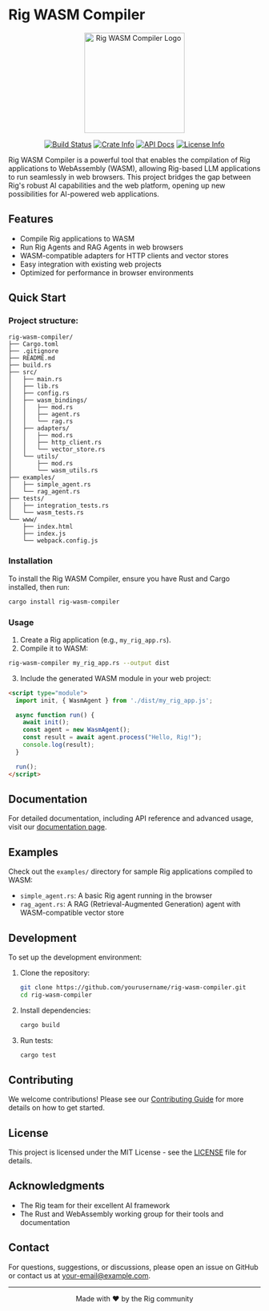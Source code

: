 # Rig WASM Compiler

<p align="center">
  <img src="path_to_logo.png" alt="Rig WASM Compiler Logo" width="200"/>
</p>

<p align="center">
  <a href="https://github.com/yourusername/rig-wasm-compiler/actions"><img alt="Build Status" src="https://github.com/yourusername/rig-wasm-compiler/workflows/CI/badge.svg"></a>
  <a href="https://crates.io/crates/rig-wasm-compiler"><img alt="Crate Info" src="https://img.shields.io/crates/v/rig-wasm-compiler.svg"></a>
  <a href="https://docs.rs/rig-wasm-compiler"><img alt="API Docs" src="https://docs.rs/rig-wasm-compiler/badge.svg"></a>
  <a href="https://github.com/yourusername/rig-wasm-compiler/blob/main/LICENSE"><img alt="License Info" src="https://img.shields.io/github/license/yourusername/rig-wasm-compiler"></a>
</p>

Rig WASM Compiler is a powerful tool that enables the compilation of Rig applications to WebAssembly (WASM), allowing Rig-based LLM applications to run seamlessly in web browsers. This project bridges the gap between Rig's robust AI capabilities and the web platform, opening up new possibilities for AI-powered web applications.

## Features

- Compile Rig applications to WASM
- Run Rig Agents and RAG Agents in web browsers
- WASM-compatible adapters for HTTP clients and vector stores
- Easy integration with existing web projects
- Optimized for performance in browser environments

## Quick Start

### Project structure:
```
rig-wasm-compiler/
├── Cargo.toml
├── .gitignore
├── README.md
├── build.rs
├── src/
│   ├── main.rs
│   ├── lib.rs
│   ├── config.rs
│   ├── wasm_bindings/
│   │   ├── mod.rs
│   │   ├── agent.rs
│   │   └── rag.rs
│   ├── adapters/
│   │   ├── mod.rs
│   │   ├── http_client.rs
│   │   └── vector_store.rs
│   └── utils/
│       ├── mod.rs
│       └── wasm_utils.rs
├── examples/
│   ├── simple_agent.rs
│   └── rag_agent.rs
├── tests/
│   ├── integration_tests.rs
│   └── wasm_tests.rs
└── www/
    ├── index.html
    ├── index.js
    └── webpack.config.js

```

### Installation

To install the Rig WASM Compiler, ensure you have Rust and Cargo installed, then run:

```bash
cargo install rig-wasm-compiler
```

### Usage

1. Create a Rig application (e.g., `my_rig_app.rs`).
2. Compile it to WASM:

```bash
rig-wasm-compiler my_rig_app.rs --output dist
```

3. Include the generated WASM module in your web project:

```html
<script type="module">
  import init, { WasmAgent } from './dist/my_rig_app.js';

  async function run() {
    await init();
    const agent = new WasmAgent();
    const result = await agent.process("Hello, Rig!");
    console.log(result);
  }

  run();
</script>
```

## Documentation

For detailed documentation, including API reference and advanced usage, visit our [documentation page](https://docs.rs/rig-wasm-compiler).

## Examples

Check out the `examples/` directory for sample Rig applications compiled to WASM:

- `simple_agent.rs`: A basic Rig agent running in the browser
- `rag_agent.rs`: A RAG (Retrieval-Augmented Generation) agent with WASM-compatible vector store

## Development

To set up the development environment:

1. Clone the repository:
   ```bash
   git clone https://github.com/yourusername/rig-wasm-compiler.git
   cd rig-wasm-compiler
   ```

2. Install dependencies:
   ```bash
   cargo build
   ```

3. Run tests:
   ```bash
   cargo test
   ```

## Contributing

We welcome contributions! Please see our [Contributing Guide](CONTRIBUTING.md) for more details on how to get started.

## License

This project is licensed under the MIT License - see the [LICENSE](LICENSE) file for details.

## Acknowledgments

- The Rig team for their excellent AI framework
- The Rust and WebAssembly working group for their tools and documentation

## Contact

For questions, suggestions, or discussions, please open an issue on GitHub or contact us at [your-email@example.com](mailto:your-email@example.com).

---

<p align="center">Made with ❤️ by the Rig community</p>
